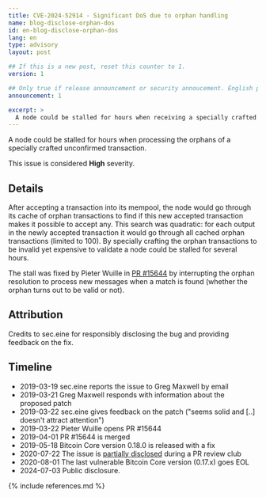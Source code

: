 ```yaml
---
title: CVE-2024-52914 - Significant DoS due to orphan handling
name: blog-disclose-orphan-dos
id: en-blog-disclose-orphan-dos
lang: en
type: advisory
layout: post

## If this is a new post, reset this counter to 1.
version: 1

## Only true if release announcement or security annoucement. English posts only
announcement: 1

excerpt: >
  A node could be stalled for hours when receiving a specially crafted unconfirmed transaction. A fix was released on May 18th, 2019 in Bitcoin Core 0.18.0.
---
```


A node could be stalled for hours when processing the orphans of a specially crafted unconfirmed
transaction.

This issue is considered **High** severity.

## Details

After accepting a transaction into its mempool, the node would go through its cache of orphan
transactions to find if this new accepted transaction makes it possible to accept any. This search
was quadratic: for each output in the newly accepted transaction it would go through all cached
orphan transactions (limited to 100). By specially crafting the orphan transactions to be invalid
yet expensive to validate a node could be stalled for several hours.

The stall was fixed by Pieter Wuille in [PR #15644](https://github.com/bitcoin/bitcoin/pull/15644)
by interrupting the orphan resolution to process new messages when a match is found (whether the
orphan turns out to be valid or not).

## Attribution

Credits to sec.eine for responsibly disclosing the bug and providing feedback on the fix.

## Timeline

- 2019-03-19 sec.eine reports the issue to Greg Maxwell by email
- 2019-03-21 Greg Maxwell responds with information about the proposed patch
- 2019-03-22 sec.eine gives feedback on the patch ("seems solid and [..] doesn't attract attention")
- 2019-03-22 Pieter Wuille opens PR #15644
- 2019-04-01 PR #15644 is merged
- 2019-05-18 Bitcoin Core version 0.18.0 is released with a fix
- 2020-07-22 The issue is [partially disclosed](https://bitcoincore.reviews/15644#l-285) during a PR review club
- 2020-08-01 The last vulnerable Bitcoin Core version (0.17.x) goes EOL
- 2024-07-03 Public disclosure.

{% include references.md %}
